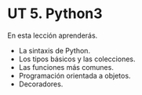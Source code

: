 # UT 5. Python3

En esta lección aprenderás.
- La sintaxis de Python.
- Los tipos básicos y las colecciones.
- Las funciones más comunes.
- Programación orientada a objetos.
- Decoradores.
